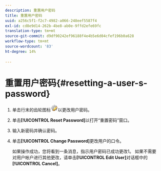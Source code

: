 ```yaml
---
description: 重置用户密码
title: 重置用户密码
uuid: a256c5f1-f2c7-4982-a066-248eef5587f4
exl-id: cd8e9d14-262b-4be8-ab0e-9ffd2efe69fc
translation-type: tm+mt
source-git-commit: d9df90242ef96188f4e4b5e6d04cfef196b0a628
workflow-type: tm+mt
source-wordcount: '83'
ht-degree: 14%

---
```


# 重置用户密码{#resetting-a-user-s-password}

1. 单击行末的齿轮图标![](assets/edit_icon.png)以更改用户密码。
1. 单击&#x200B;**[!UICONTROL Reset Password]**&#x200B;以打开“重置密码”窗口。
1. 输入新密码并确认密码。
1. 单击&#x200B;**[!UICONTROL Change Password]**&#x200B;更改用户的口令。

   如果操作成功，您将看到一条消息，指示用户密码已成功更改1。 如果不需要对用户帐户进行其他更改，请单击&#x200B;**[!UICONTROL Edit User]**&#x200B;对话框中的&#x200B;**[!UICONTROL Cancel]**。
